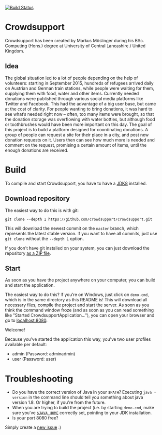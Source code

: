 [![Build Status](https://travis-ci.org/crowdsupport/crowdsupport.svg?branch=master)](https://travis-ci.org/crowdsupport/crowdsupport)

Crowdsupport
============
Crowdsupport has been created by Markus Möslinger during his BSc. Computing (Hons.) degree at University of Central Lancashire / United Kingdom.

Idea
----
The global situation led to a lot of people depending on the help of volunteers: starting in September 2015, hundreds of refugees arrived daily on Austrian and German train stations, while people were waiting for them, supplying them with food, water and other items. Currently needed donations were published through various social media platforms like Twitter and Facebook. This had the advantage of a big user base, but came at the cost of clarity. For people wanting to bring donations, it was hard to see what’s needed right now – often, too many items were brought, so that the donation storage was overflowing with water bottles, but although food or toothbrushes would have been more important on this day. The goal of this project is to build a platform designed for coordinating donations. A group of people can request a site for their place in a city, and post new donation requests on it. Users then can see how much more is needed and comment on the request, promising a certain amount of items, until the enough donations are received. 

Build
=====
To compile and start Crowdsupport, you have to have a [JDK8](http://www.oracle.com/technetwork/java/javase/downloads/jdk8-downloads-2133151.html) installed.

Download repository
-------------------
The easiest way to do this is with git:

    git clone --depth 1 https://github.com/crowdsupport/crowdsupport.git

This will download the newest commit on the `master` branch, which represents the latest stable version.
If you want to have all commits, just use `git clone` without the `--depth 1` option.

If you don't have git installed on your system, you can just download the repository [as a ZIP file](https://github.com/crowdsupport/crowdsupport/archive/master.zip).

Start
-----
As soon as you have the project anywhere on your computer, you can build and start the application.

The easiest way to do this? If you're on Windows, just click on `demo.cmd`, which is in the same directory as this README is! This will download all necessary files, compile the project and start the server. As soon as you think the command window froze (and as soon as you can read something like "Started CrowdsupportApplication..."), you can open your browser and go to [localhost:8080](http://localhost:8080).

Welcome!

Because you've started the application this way, you've two user profiles available per default:

* admin (Password: adminadmin)
* user (Password: user)

Troubleshooting
===============

* Do you have the correct version of Java in your `$PATH`? Executing `java -version` in the command line should tell you something about java version 1.8. Or higher, if you're from the future.
* When you are trying to build the project (i.e. by starting `demo.cmd`, make sure you've [`$JAVA_HOME`](http://lmgtfy.com/?q=java_home) correctly set, pointing to your JDK installation.
* Is your port 8080 free?

Simply create a [new issue](https://github.com/crowdsupport/crowdsupport/issues) :)